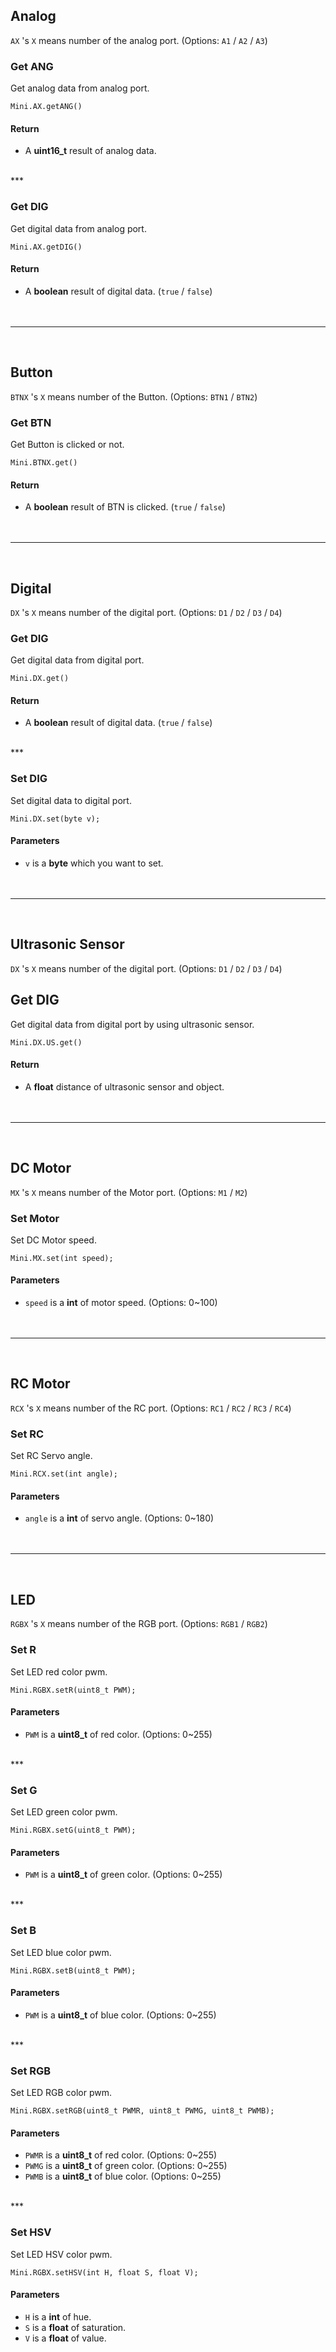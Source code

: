 ## Analog 
`AX` 's `X` means number of the analog port. (Options: `A1` / `A2` / `A3`)
### Get ANG

Get analog data from analog port. <br />
  

```Arduino
Mini.AX.getANG()
```
#### Return
- A **uint16_t** result of analog data.
<br />
***

### Get DIG

Get digital data from analog port. <br />

```Arduino
Mini.AX.getDIG()
```

#### Return

- A **boolean** result of digital data. (`true` / `false`)
<br /><br /><br />
***
<br />

## Button

`BTNX` 's `X` means number of the Button. (Options: `BTN1` / `BTN2`)

### Get BTN

Get Button is clicked or not. <br />

```Arduino
Mini.BTNX.get()
```

#### Return

- A **boolean** result of BTN is clicked. (`true` / `false`)
<br /><br /><br />
***
<br />

## Digital

`DX` 's `X` means number of the digital port. (Options: `D1` / `D2` / `D3` / `D4`)

### Get DIG

Get digital data from digital port. <br />

```Arduino
Mini.DX.get()
```

#### Return

- A **boolean** result of digital data. (`true` / `false`)
<br />
***

### Set DIG

Set digital data to digital port. <br />

```Arduino
Mini.DX.set(byte v);
```

#### Parameters

- `v` is a **byte** which you want to set.
<br /><br /><br />
***
<br />

## Ultrasonic Sensor

`DX` 's `X` means number of the digital port. (Options: `D1` / `D2` / `D3` / `D4`)

## Get DIG

Get digital data from digital port by using ultrasonic sensor. <br />

```Arduino
Mini.DX.US.get()
```

#### Return

- A **float**  distance of ultrasonic sensor and object.
<br /><br /><br />
***
<br />

## DC Motor

`MX` 's `X` means number of the Motor port. (Options: `M1` / `M2`)

### Set Motor

Set DC Motor speed. <br />

```Arduino
Mini.MX.set(int speed);
```
#### Parameters

- `speed` is a **int** of motor speed. (Options: 0~100)
<br /><br /><br />
***
<br />

## RC Motor

`RCX` 's `X` means number of the RC port. (Options: `RC1` / `RC2` / `RC3` / `RC4`)

### Set RC

Set RC Servo angle. <br />

```Arduino
Mini.RCX.set(int angle);
```
#### Parameters

- `angle` is a **int** of servo angle. (Options: 0~180)
<br /><br /><br />
***
<br />

## LED

`RGBX` 's `X` means number of the RGB port. (Options: `RGB1` / `RGB2`)

### Set R

Set LED red color pwm. <br />

```Arduino
Mini.RGBX.setR(uint8_t PWM);
```
#### Parameters

- `PWM` is a **uint8_t** of red color. (Options: 0~255)
<br />
***

### Set G

Set LED green color pwm. <br />

```Arduino
Mini.RGBX.setG(uint8_t PWM);
```
#### Parameters

- `PWM` is a **uint8_t** of green color. (Options: 0~255)
<br />
***

### Set B

Set LED blue color pwm. <br />

```Arduino
Mini.RGBX.setB(uint8_t PWM);
```
#### Parameters

- `PWM` is a **uint8_t** of blue color. (Options: 0~255)
<br />
***

### Set RGB

Set LED RGB color pwm. <br />

```Arduino
Mini.RGBX.setRGB(uint8_t PWMR, uint8_t PWMG, uint8_t PWMB);
```
#### Parameters

- `PWMR` is a **uint8_t** of red color. (Options: 0~255)
- `PWMG` is a **uint8_t** of green color. (Options: 0~255)
- `PWMB` is a **uint8_t** of blue color. (Options: 0~255)
<br />
***

### Set HSV

Set LED HSV color pwm. <br />

```Arduino
Mini.RGBX.setHSV(int H, float S, float V);
```
#### Parameters

- `H` is a **int** of hue.
- `S` is a **float** of saturation.
- `V` is a **float** of value.

